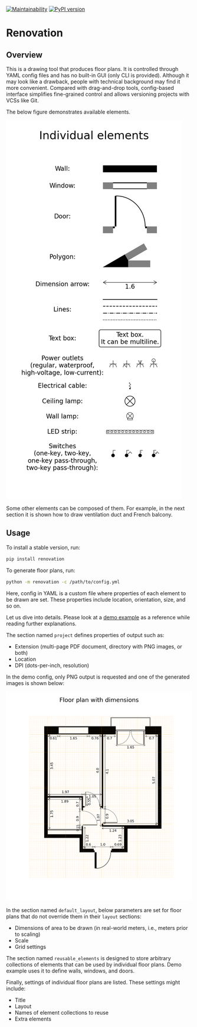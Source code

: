 [![Maintainability](https://api.codeclimate.com/v1/badges/b48a5bd1bcaac990923a/maintainability)](https://codeclimate.com/github/Nikolay-Lysenko/renovation/maintainability)
[![PyPI version](https://badge.fury.io/py/renovation.svg)](https://pypi.org/project/renovation/)

# Renovation

## Overview

This is a drawing tool that produces floor plans. It is controlled through YAML config files and has no built-in GUI (only CLI is provided). Although it may look like a drawback, people with technical background may find it more convenient. Compared with drag-and-drop tools, config-based interface simplifies fine-grained control and allows versioning projects with VCSs like Git.

The below figure demonstrates available elements.

![individual_elements.png](https://github.com/Nikolay-Lysenko/renovation/blob/master/docs/images/individual_elements.png)

Some other elements can be composed of them. For example, in the next section it is shown how to draw ventilation duct and French balcony.

## Usage

To install a stable version, run:
```bash
pip install renovation
```

To generate floor plans, run:
```bash
python -m renovation -c /path/to/config.yml
```
Here, config in YAML is a custom file where properties of each element to be drawn are set. These properties include location, orientation, size, and so on. 

Let us dive into details. Please look at a [demo example](https://github.com/Nikolay-Lysenko/renovation/blob/master/docs/demo_configs/simple_floor_plan.yml) as a reference while reading further explanations.

The section named `project` defines properties of output such as:
* Extension (multi-page PDF document, directory with PNG images, or both)
* Location
* DPI (dots-per-inch, resolution)

In the demo config, only PNG output is requested and one of the generated images is shown below: 

![floor_plan_with_dimensions.png](https://github.com/Nikolay-Lysenko/renovation/blob/master/docs/images/floor_plan_with_dimensions.png)

In the section named `default_layout`, below parameters are set for floor plans that do not override them in their `layout` sections:
* Dimensions of area to be drawn (in real-world meters, i.e., meters prior to scaling)
* Scale
* Grid settings

The section named `reusable_elements` is designed to store arbitrary collections of elements that can be used by individual floor plans. Demo example uses it to define walls, windows, and doors.

Finally, settings of individual floor plans are listed. These settings might include:
* Title
* Layout
* Names of element collections to reuse
* Extra elements
